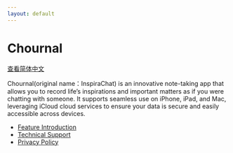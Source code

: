```yaml
---
layout: default
---
```


# Chournal

[查看简体中文](https://inspirachat.github.io/cn/README)

Chournal(original name：InspiraChat) is an innovative note-taking app that allows you to record life’s inspirations and important matters as if you were chatting with someone. It supports seamless use on iPhone, iPad, and Mac, leveraging iCloud cloud services to ensure your data is secure and easily accessible across devices.

* [Feature Introduction](https://inspirachat.github.io/feature)
* [Technical Support](https://inspirachat.github.io/support)
* [Privacy Policy](https://inspirachat.github.io/privacy-policy)

